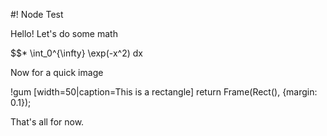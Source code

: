 #! Node Test

Hello! Let's do some math

$$*
\int_0^{\infty} \exp(-x^2) dx

Now for a quick image

!gum [width=50|caption=This is a rectangle]
return Frame(Rect(), {margin: 0.1});

That's all for now.
